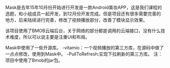 Mask是去年15年10月份开始进行开发是一款Android美妆APP，这是我们课程的选题，和小组成员一起开发，到12月份开发完成。但是项目还有很多需要完善的地方，后来陆续进行完善，修改了视频播放部分，改善了模块显示效果。

该项目使用了BMOB云端后台，关于网络的部分都是调用的云端接口，没有什么技术难度，所以可以说主要是注重UI和布局。

Mask中使用了一些开源库。 -vitamio：一个视频播放的第三方库，在源码中做了一点点修改，使用到Mask中。 -PullToRefresh:实现下拉刷新的第三方库。 注：项目中使用了Bmob的jar包。
